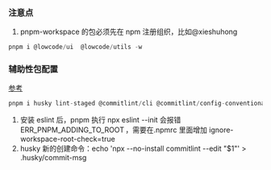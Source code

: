 ### 注意点

1. pnpm-workspace 的包必须先在 npm 注册组织，比如@xieshuhong

```js
pnpm i @lowcode/ui  @lowcode/utils -w
```

### 辅助性包配置

[参考](https://juejin.cn/post/7431450163154501682?searchId=20241122201318CB2E55D68B9207D6AF61#heading-2)

```js
pnpm i husky lint-staged @commitlint/cli @commitlint/config-conventional commitizen cz-conventional-changelog prettier eslint-config-prettier eslint-plugin-prettier -wD
```

1. 安装 eslint 后，pnpm 执行 npx eslint --init 会报错  ERR_PNPM_ADDING_TO_ROOT ，需要在.npmrc 里面增加 ignore-workspace-root-check=true
2. husky 新的创建命令：echo 'npx --no-install commitlint --edit "$1"' > .husky/commit-msg
